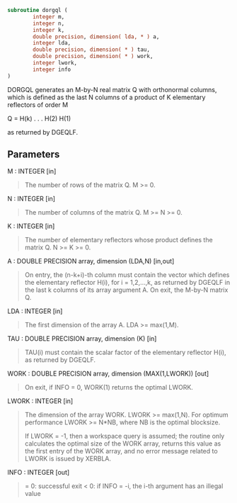 ```fortran
subroutine dorgql (
        integer m,
        integer n,
        integer k,
        double precision, dimension( lda, * ) a,
        integer lda,
        double precision, dimension( * ) tau,
        double precision, dimension( * ) work,
        integer lwork,
        integer info
)
```

DORGQL generates an M-by-N real matrix Q with orthonormal columns,
which is defined as the last N columns of a product of K elementary
reflectors of order M

Q  =  H(k) . . . H(2) H(1)

as returned by DGEQLF.

## Parameters
M : INTEGER [in]
> The number of rows of the matrix Q. M >= 0.

N : INTEGER [in]
> The number of columns of the matrix Q. M >= N >= 0.

K : INTEGER [in]
> The number of elementary reflectors whose product defines the
> matrix Q. N >= K >= 0.

A : DOUBLE PRECISION array, dimension (LDA,N) [in,out]
> On entry, the (n-k+i)-th column must contain the vector which
> defines the elementary reflector H(i), for i = 1,2,...,k, as
> returned by DGEQLF in the last k columns of its array
> argument A.
> On exit, the M-by-N matrix Q.

LDA : INTEGER [in]
> The first dimension of the array A. LDA >= max(1,M).

TAU : DOUBLE PRECISION array, dimension (K) [in]
> TAU(i) must contain the scalar factor of the elementary
> reflector H(i), as returned by DGEQLF.

WORK : DOUBLE PRECISION array, dimension (MAX(1,LWORK)) [out]
> On exit, if INFO = 0, WORK(1) returns the optimal LWORK.

LWORK : INTEGER [in]
> The dimension of the array WORK. LWORK >= max(1,N).
> For optimum performance LWORK >= N\*NB, where NB is the
> optimal blocksize.
> 
> If LWORK = -1, then a workspace query is assumed; the routine
> only calculates the optimal size of the WORK array, returns
> this value as the first entry of the WORK array, and no error
> message related to LWORK is issued by XERBLA.

INFO : INTEGER [out]
> = 0:  successful exit
> < 0:  if INFO = -i, the i-th argument has an illegal value

